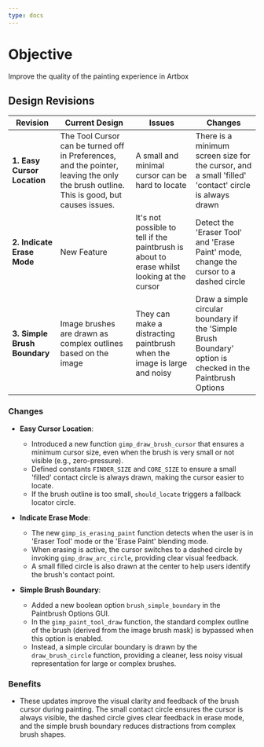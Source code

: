 ```yaml
---
type: docs
---
```


# Objective

Improve the quality of the painting experience in Artbox

## Design Revisions

| **Revision**  | **Current Design**  | **Issues**  | **Changes** |
|--------------------------------------------|---------------------------------------------------------------------------------------------|----------------------------------------------------------------------------------------------|-----------------------------------------------------------|
| **1. Easy Cursor Location** | The Tool Cursor can be turned off in Preferences, and the pointer, leaving the only the brush outline. This is good, but causes issues. | A small and minimal cursor can be hard to locate | There is a minimum screen size for the cursor, and a small 'filled' 'contact' circle is always drawn |
| **2. Indicate Erase Mode**   | New Feature | It's not possible to tell if the paintbrush is about to erase whilst looking at the cursor | Detect the 'Eraser Tool' and 'Erase Paint' mode, change the cursor to a dashed circle |
| **3. Simple Brush Boundary**   | Image brushes are drawn as complex outlines based on the image | They can make a distracting paintbrush when the image is large and noisy  | Draw a simple circular boundary if the 'Simple Brush Boundary' option is checked in the Paintbrush Options |

### Changes

- **Easy Cursor Location**:
     - Introduced a new function `gimp_draw_brush_cursor` that ensures a minimum cursor size, even when the brush is very small or not visible (e.g., zero-pressure).
     - Defined constants `FINDER_SIZE` and `CORE_SIZE` to ensure a small 'filled' contact circle is always drawn, making the cursor easier to locate.
     - If the brush outline is too small, `should_locate` triggers a fallback locator circle.

- **Indicate Erase Mode**:
     - The new `gimp_is_erasing_paint` function detects when the user is in 'Eraser Tool' mode or the 'Erase Paint' blending mode.
     - When erasing is active, the cursor switches to a dashed circle by invoking `gimp_draw_arc_circle`, providing clear visual feedback.
     - A small filled circle is also drawn at the center to help users identify the brush's contact point.

- **Simple Brush Boundary**:
     - Added a new boolean option `brush_simple_boundary` in the Paintbrush Options GUI.
     - In the `gimp_paint_tool_draw` function, the standard complex outline of the brush (derived from the image brush mask) is bypassed when this option is enabled.
     - Instead, a simple circular boundary is drawn by the `draw_brush_circle` function, providing a cleaner, less noisy visual representation for large or complex brushes.

### **Benefits**

- These updates improve the visual clarity and feedback of the brush cursor during painting. The small contact circle ensures the cursor is always visible, the dashed circle gives clear feedback in erase mode, and the simple brush boundary reduces distractions from complex brush shapes.
